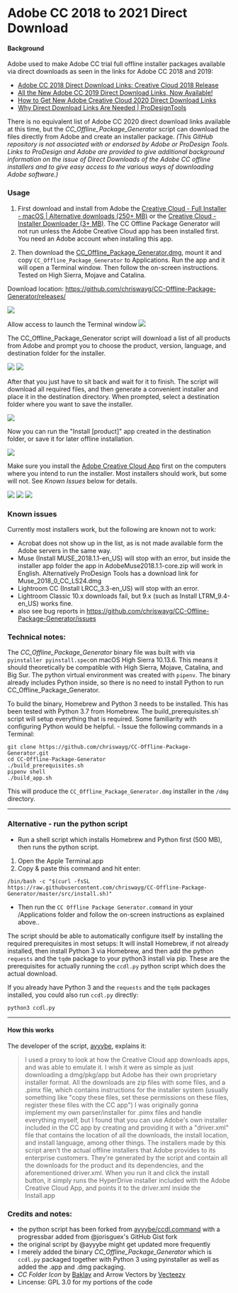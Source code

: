 # Adobe CC 2018 to 2021 Direct Download

#### Background

Adobe used to make Adobe CC trial full offline installer packages available via direct downloads as seen in the links for Adobe CC 2018 and 2019:
- [Adobe CC 2018 Direct Download Links: Creative Cloud 2018 Release](https://prodesigntools.com/adobe-cc-2018-direct-download-links.html)
- [All the New Adobe CC 2019 Direct Download Links, Now Available!](https://prodesigntools.com/adobe-cc-2019-direct-download-links.html)
- [How to Get New Adobe Creative Cloud 2020 Direct Download Links](https://prodesigntools.com/creative-cloud-2020-direct-download-links.html)
- [Why Direct Download Links Are Needed | ProDesignTools](https://prodesigntools.com/adobe-cc-no-more-direct-download-links.html#the-need)

There is no equivalent list of Adobe CC 2020 direct download links available at this time, but the *CC_Offline_Package_Generator* script can download the files directly from Adobe and create an installer package. *(This GitHub repository is not associated with or endorsed by Adobe or ProDesign Tools. Links to ProDesign and Adobe are provided to give additional background information on the issue of Direct Downloads of the Adobe CC offline installers and to give easy access to the various ways of downloading Adobe software.)*

### Usage

1. First download and install from Adobe the [Creative Cloud - Full Installer - macOS | Alternative downloads (250+ MB)](https://helpx.adobe.com/download-install/kb/creative-cloud-desktop-app-download.html) or the [Creative Cloud - Installer Downloader (3+ MB)](https://creativecloud.adobe.com/apps/download/creative-cloud). The CC Offline Package Generator will not run unless the Adobe Creative Cloud app has been installed first. You need an Adobe account when installing this app.

2. Then download the [CC_Offline_Package_Generator.dmg](https://github.com/chriswayg/CC-Offline-Package-Generator/releases/), mount it and copy `CC_Offline_Package_Generator` to Applications. Run the app and it will open a Terminal window. Then follow the on-screen instructions. Tested on High Sierra, Mojave and Catalina.

Download location: https://github.com/chriswayg/CC-Offline-Package-Generator/releases/

![](https://raw.githubusercontent.com/chriswayg/CC-Offline-Package-Generator/master/screenshots/Usage00.png)

Allow access to launch the Terminal window
![](https://raw.githubusercontent.com/chriswayg/CC-Offline-Package-Generator/master/screenshots/Usage00b.png)

The CC_Offline_Package_Generator script will download a list of all products from Adobe and prompt you to choose the product, version, language, and destination folder for the installer.

![](https://raw.githubusercontent.com/chriswayg/CC-Offline-Package-Generator/master/screenshots/Usage01.png)
![](https://raw.githubusercontent.com/chriswayg/CC-Offline-Package-Generator/master/screenshots/Usage02.png)

After that you just have to sit back and wait for it to finish. The script will download all required files, and then generate a convenient installer and place it in the destination directory. When prompted, select a destination folder where you want to save the installer.

![](https://raw.githubusercontent.com/chriswayg/CC-Offline-Package-Generator/master/screenshots/Usage03.png)

Now you can run the "Install [product]" app created in the destination folder, or save it for later offline installation.

![](https://raw.githubusercontent.com/chriswayg/CC-Offline-Package-Generator/master/screenshots/Usage04.png)

Make sure you install the [Adobe Creative Cloud App](https://creativecloud.adobe.com/apps/download/creative-cloud) first on the computers where you intend to run the installer. Most installers should work, but some will not. See *Known Issues* below for details.

![](https://raw.githubusercontent.com/chriswayg/CC-Offline-Package-Generator/master/screenshots/Usage05.png)
![](https://raw.githubusercontent.com/chriswayg/CC-Offline-Package-Generator/master/screenshots/Usage06.png)
![](https://raw.githubusercontent.com/chriswayg/CC-Offline-Package-Generator/master/screenshots/Usage07.png)

### Known issues

Currently most installers work, but the following are known not to work:
- Acrobat does not show up in the list, as is not made available form the Adobe servers in the same way.
- Muse (Install MUSE_2018.1.1-en_US) will stop with an error, but inside the installer app folder the app in AdobeMuse2018.1.1-core.zip will work in English. Alternatively ProDesign Tools has a download link for Muse_2018_0_CC_LS24.dmg
- Lightroom CC (Install LRCC_3.3-en_US) will stop with an error.
- Lightroom Classic 10.x downloads fail, but 9.x (such as Install LTRM_9.4-en_US) works fine.
- also see bug reports in https://github.com/chriswayg/CC-Offline-Package-Generator/issues

### Technical notes:
The *CC_Offline_Package_Generator* binary file was built with via `pyinstaller pyinstall.spec`on macOS High Sierra 10.13.6. This means it should theoretically be compatible with High Sierra, Mojave, Catalina, and Big Sur. The python virtual environment was created with `pipenv`. The binary already includes Python inside, so there is no need to install Python to run CC_Offline_Package_Generator.

To build the binary, Homebrew and Python 3 needs to be installed. This has been tested with Python 3.7 from Homebrew. The build_prerequisites.sh` script will setup everything that is required. Some familiarity with configuring Python would be helpful. - Issue the following commands in a Terminal:

```
git clone https://github.com/chriswayg/CC-Offline-Package-Generator.git
cd CC-Offline-Package-Generator
./build_prerequisites.sh
pipenv shell
./build_app.sh
```

This will produce the `CC_Offline_Package_Generator.dmg` installer in the `/dmg` directory.

---

### Alternative - run the python script

- Run a shell script which installs Homebrew and Python first (500 MB), then runs the python script.

1. Open the Apple Terminal.app
2. Copy & paste this command and hit enter:

```
/bin/bash -c "$(curl -fsSL https://raw.githubusercontent.com/chriswayg/CC-Offline-Package-Generator/master/src/install.sh)"
```
* Then run the `CC Offline Package Generator.command` in your /Applications folder and follow the on-screen instructions as explained above..

The script should be able to automatically configure itself by installing the required prerequisites in most setups: It will install Homebrew, if not already installed, then install Python 3 via Homebrew, and then add the python `requests` and the `tqdm` package to your python3 install via pip. These are the prerequisites for actually running the `ccdl.py` python script which does the actual download.

If you already have Python 3 and the `requests` and the `tqdm` packages installed, you could also run  `ccdl.py` directly:

```
python3 ccdl.py
```

---

#### How this works
The developer of the script, [ayyybe](https://gist.github.com/ayyybe), explains it:
>  I used a proxy to look at how the Creative Cloud app downloads apps, and was able to emulate it. I wish it were as simple as just downloading a dmg/pkg/app but Adobe has their own proprietary installer format. All the downloads are zip files with some files, and a .pimx file, which contains instructions for the installer system (usually something like "copy these files, set these permissions on these files, register these files with the CC app") I was originally gonna implement my own parser/installer for .pimx files and handle everything myself, but I found that you can use Adobe's own installer included in the CC app by creating and providing it with a "driver.xml" file that contains the location of all the downloads, the install location, and install language, among other things. The installers made by this script aren't the actual offline installers that Adobe provides to its enterprise customers. They're generated by the script and contain all the downloads for the product and its dependencies, and the aforementioned driver.xml. When you run it and click the install button, it simply runs the HyperDrive installer included with the Adobe Creative Cloud App, and points it to the driver.xml inside the Install.app

### Credits and notes:
- the python script has been forked from [ayyybe/ccdl.command](https://gist.github.com/ayyybe/a5f01c6f40020f9a7bc4939beeb2df1d) with a progressbar added from @jorisguex's GitHub Gist fork
- the original script by @ayyybe might get updated more frequently
- I merely added the binary *CC_Offline_Package_Generator* which is `ccdl.py` packaged together with Python 3 using pyinstaller as well as added the .app and .dmg packaging.
- *CC Folder Icon* by [Baklay](https://www.deviantart.com/baklay/gallery) and Arrow Vectors by [Vecteezy](https://www.vecteezy.com/free-vector/arrow)
- Lincense: GPL 3.0 for my portions of the code
